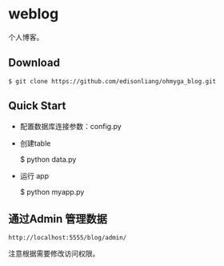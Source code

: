 weblog
======

个人博客。


Download
--------
    $ git clone https://github.com/edisonliang/ohmyga_blog.git

Quick Start
-----------

- 配置数据库连接参数：config.py
- 创建table

    $ python data.py
- 运行 app

    $ python myapp.py

通过Admin 管理数据
------------------

    http://localhost:5555/blog/admin/

注意根据需要修改访问权限。




